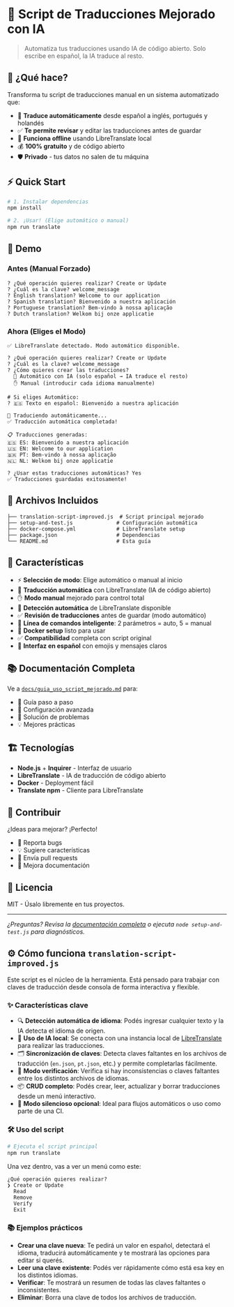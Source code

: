 # 🚀 Script de Traducciones Mejorado con IA

> Automatiza tus traducciones usando IA de código abierto. Solo escribe en español, la IA traduce al resto.

## 🎯 ¿Qué hace?

Transforma tu script de traducciones manual en un sistema automatizado que:

-   🤖 **Traduce automáticamente** desde español a inglés, portugués y holandés
-   ✅ **Te permite revisar** y editar las traducciones antes de guardar
-   🔄 **Funciona offline** usando LibreTranslate local
-   💰 **100% gratuito** y de código abierto
-   🛡️ **Privado** - tus datos no salen de tu máquina

## ⚡ Quick Start

```bash
# 1. Instalar dependencias
npm install

# 2. ¡Usar! (Elige automático o manual)
npm run translate

```

## 📸 Demo

### Antes (Manual Forzado)

```
? ¿Qué operación quieres realizar? Create or Update
? ¿Cuál es la clave? welcome_message
? English translation? Welcome to our application
? Spanish translation? Bienvenido a nuestra aplicación
? Portuguese translation? Bem-vindo à nossa aplicação
? Dutch translation? Welkom bij onze applicatie
```

### Ahora (Eliges el Modo)

```
✅ LibreTranslate detectado. Modo automático disponible.

? ¿Qué operación quieres realizar? Create or Update
? ¿Cuál es la clave? welcome_message
? ¿Cómo quieres crear las traducciones?
  🤖 Automático con IA (solo español → IA traduce el resto)
  ✋ Manual (introducir cada idioma manualmente)

# Si eliges Automático:
? 🇪🇸 Texto en español: Bienvenido a nuestra aplicación

🤖 Traduciendo automáticamente...
✅ Traducción automática completada!

📋 Traducciones generadas:
🇪🇸 ES: Bienvenido a nuestra aplicación
🇺🇸 EN: Welcome to our application
🇧🇷 PT: Bem-vindo à nossa aplicação
🇳🇱 NL: Welkom bij onze applicatie

? ¿Usar estas traducciones automáticas? Yes
✅ Traducciones guardadas exitosamente!
```

## 📁 Archivos Incluidos

```
├── translation-script-improved.js  # Script principal mejorado
├── setup-and-test.js              # Configuración automática
├── docker-compose.yml             # LibreTranslate setup
├── package.json                   # Dependencias
└── README.md                      # Esta guía
```

## 🔧 Características

-   ⚡ **Selección de modo**: Elige automático o manual al inicio
-   🤖 **Traducción automática** con LibreTranslate (IA de código abierto)
-   ✋ **Modo manual** mejorado para control total
-   🔄 **Detección automática** de LibreTranslate disponible
-   ✅ **Revisión de traducciones** antes de guardar (modo automático)
-   📱 **Línea de comandos inteligente**: 2 parámetros = auto, 5 = manual
-   🐳 **Docker setup** listo para usar
-   ✅ **Compatibilidad** completa con script original
-   🎯 **Interfaz en español** con emojis y mensajes claros

## 📚 Documentación Completa

Ve a [`docs/guia_uso_script_mejorado.md`](../docs/guia_uso_script_mejorado.md) para:

-   📖 Guía paso a paso
-   🔧 Configuración avanzada
-   🚨 Solución de problemas
-   💡 Mejores prácticas

## 🏗️ Tecnologías

-   **Node.js** + **Inquirer** - Interfaz de usuario
-   **LibreTranslate** - IA de traducción de código abierto
-   **Docker** - Deployment fácil
-   **Translate npm** - Cliente para LibreTranslate

## 🤝 Contribuir

¿Ideas para mejorar? ¡Perfecto!

-   🐛 Reporta bugs
-   💡 Sugiere características
-   🔧 Envía pull requests
-   📖 Mejora documentación

## 📄 Licencia

MIT - Úsalo libremente en tus proyectos.

---

_¿Preguntas? Revisa la [documentación completa](../docs/guia_uso_script_mejorado.md) o ejecuta `node setup-and-test.js` para diagnósticos._

## ⚙️ Cómo funciona `translation-script-improved.js`

Este script es el núcleo de la herramienta. Está pensado para trabajar con claves de traducción desde consola de forma interactiva y flexible.

### ✨ Características clave

-   🔍 **Detección automática de idioma**: Podés ingresar cualquier texto y la IA detecta el idioma de origen.
-   🧠 **Uso de IA local**: Se conecta con una instancia local de [LibreTranslate](https://github.com/LibreTranslate/LibreTranslate) para realizar las traducciones.
-   🗂️ **Sincronización de claves**: Detecta claves faltantes en los archivos de traducción (`en.json`, `pt.json`, etc.) y permite completarlas fácilmente.
-   🧪 **Modo verificación**: Verifica si hay inconsistencias o claves faltantes entre los distintos archivos de idiomas.
-   📦 **CRUD completo**: Podés crear, leer, actualizar y borrar traducciones desde un menú interactivo.
-   🧘 **Modo silencioso opcional**: Ideal para flujos automáticos o uso como parte de una CI.

### 🛠️ Uso del script

```bash
# Ejecuta el script principal
npm run translate
```

Una vez dentro, vas a ver un menú como este:

```
¿Qué operación quieres realizar?
❯ Create or Update
  Read
  Remove
  Verify
  Exit
```

### 📚 Ejemplos prácticos

-   **Crear una clave nueva**: Te pedirá un valor en español, detectará el idioma, traducirá automáticamente y te mostrará las opciones para editar si querés.
-   **Leer una clave existente**: Podés ver rápidamente cómo está esa key en los distintos idiomas.
-   **Verificar**: Te mostrará un resumen de todas las claves faltantes o inconsistentes.
-   **Eliminar**: Borra una clave de todos los archivos de traducción.
